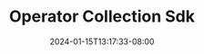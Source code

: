 ---
weight: 500
title: "Operator Collection Sdk"
description: ""
icon: "article"
date: "2024-01-15T13:17:33-08:00"
lastmod: "2024-01-15T13:17:33-08:00"
draft: true
toc: true
---